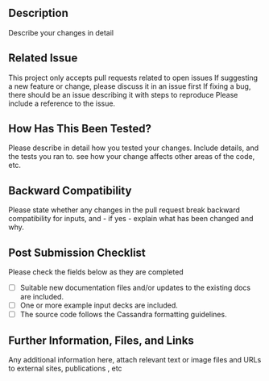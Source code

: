 ## Description
Describe your changes in detail
 
## Related Issue
This project only accepts pull requests related to open issues
If suggesting a new feature or change, please discuss it in an issue first
If fixing a bug, there should be an issue describing it with steps to reproduce
Please include a reference to the issue.

## How Has This Been Tested?
Please describe in detail how you tested your changes.
Include details, and the tests you ran to.
see how your change affects other areas of the code, etc.

## Backward Compatibility
Please state whether any changes in the pull request break backward compatibility for inputs, and - if yes - explain what has been 
changed and why.

## Post Submission Checklist
Please check the fields below as they are completed

- [ ] Suitable new documentation files and/or updates to the existing docs are included.
- [ ] One or more example input decks are included.
- [ ] The source code follows the Cassandra formatting guidelines.

## Further Information, Files, and Links
Any additional information here, attach relevant text or image files and URLs to external sites, publications , etc
